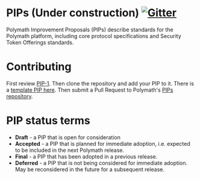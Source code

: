 # PIPs (Under construction) [![Gitter](https://badges.gitter.im/Join%20Chat.svg)](https://gitter.im/????utm_source=badge&utm_medium=badge&utm_campaign=pr-badge)
Polymath Improvement Proposals (PIPs) describe standards for the Polymath platform, including core protocol specifications and Security Token Offerings standards.

# Contributing
First review [PIP-1](PIPS/pip-1.md). Then clone the repository and add your PIP to it. There is a [template PIP here](pip-X.md). Then submit a Pull Request to Polymath's [PIPs repository](https://github.com/Polymath/PIPs).

# PIP status terms
* **Draft** - a PIP that is open for consideration
* **Accepted** - a PIP that is planned for immediate adoption, i.e. expected to be included in the next Polymath release.
* **Final** - a PIP that has been adopted in a previous release.
* **Deferred** - a PIP that is not being considered for immediate adoption. May be reconsidered in the future for a subsequent release.
